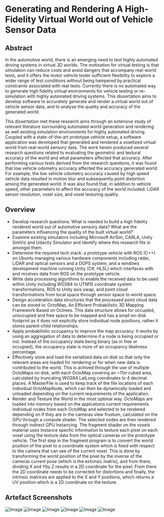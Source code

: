 Generating and Rendering A High-Fidelity Virtual World out of Vehicle Sensor Data
=======

Abstract
---------------
In the automotive world, there is an emerging need to test highly automated driving systems in virtual 3D worlds. The motivation for virtual testing is that simulation can reduce costs and avoid dangers that accompany real-world tests, and it offers the motor vehicle tester sufficient flexibility to explore a wider range of test conditions without being hampered by practical constraints associated with real tests. Currently there is no automated way to generate high fidelity virtual environments for vehicle testing or re-simulation with highly automated driving systems. This dissertation aims to develop software to accurately generate and render a virtual world out of vehicle sensor data, and to analyse the quality and accuracy of the generated world.

This dissertation met these research aims through an extensive study of relevant literature surrounding automated world generation and rendering as well existing simulation environments for highly automated driving. Coupled with a state-of-the-art prototype vehicle setup, a software application was developed that generated and rendered a voxelized virtual world from real-world sensory data. The work herein produced several research questions related to evaluating the geometric and textural accuracy of the world and what parameters affected that accuracy. After performing various tests derived from the research questions, it was found that low vehicle odometry accuracy affected the accuracy generated world. For example, the low vehicle odometry accuracy caused by high speed vehicle data resulted in motion blur and subsequently point distortion among the generated world. It was also found that, in addition to vehicle speed, other parameters to affect the accuracy of the world included: LiDAR sensor resolution, voxel size, and voxel texturing quality.

Overview
---------------
- Develop research questions: What is needed to build a high fidelity rendered world out of automotive sensory data? What are the parameters influencing the quality of the built virtual world?
- Examine existing simulators including Microsoft AirSim, CARLA, Unity SimViz and Udacity Simulator and identify where this research fits in amongst them. 
- Determine the required tech stack: a prototype vehicle with ROS (C++) on Ubuntu managing various hardware components including radar, LiDAR and optical sensors and a DGPS system; and a windows development machine running Unity (C#, HLSL) which interfaces with and receives data from ROS on the prototype vehicle.
- Write data processing algorithms to enable the received data to be used within Unity including WGS84 to UTM10 coordinate system transformations, ROS to Unity axis swap, and point cloud transformations from local space through sensor space to world space. 
- Design acceleration data structures that the processed point cloud data can be stored in: OctoMap, An Efficient Probabilistic 3D Mapping Framework Based on Octrees. This data structure allows for occupied, unoccupied and free space to be mapped and has a small on-disk footprint as it does not explicitly store individual node positions, rather it stores parent-child relationships.
- Apply probabilistic occupancy to improve the map accuracy. It works by using an aggregation of data to determine if a node is being occupied or not. Instead of the occupancy state being binary (as in free or occupied), the occupancy state is more of an occupancy likeliness percentage.
- Effectively store and load the serialized data on disk so that only the relevant areas are loaded for rendering or for when new data is contributed to the world. This is achived through the use of multiple OctoMaps on disk, with each OctoMap covering an ~11m cubed area, calculated by truncating WGS84 LatLong coordinates to 4 decimal places. A MasterFile is used to keep track of the file locations of each individual OctoMapNode, which can then be dynamically loaded and unloaded depending on the current requirements of the application.  
- Render and Texture the World in the most optimal way. OctoMaps are loaded into memory based on the applcations current requirements. Individual nodes from each OctoMap and selected to be rendered depending on if they are in the cameras view frustum, calculated on the GPU through a compute shader. The selected nodes are then rendered through indirect GPU Instancing. The fragment shader on the voxels material uses instance specfic information to texture each pixel on each voxel using the texture data from the optical cameras on the prototype vehicle. The first step in the fragment program is to convert the world position of the pixel to a coordinate system which is fixed with respect to the camera that can see of the current voxel. This is done by transforming the world position of the pixel by the inverse of the cameras current pose (which is the extrinsic matrix), and from there, dividing ​X and ​Y​ by ​Z​ results in a 2D coordinate for the pixel. From there the 2D coordinate needs to be corrected for distortions and finally, the intrinsic matrices are applied to the ​X​ and ​Y​ positions, which returns a UV position which is a 2D coordinate on the texture.

Artefact Screenshots
---------------

![Image](https://alex-scott.co.uk/img/portfolio/MScThesis1.png)
![Image](https://alex-scott.co.uk/img/portfolio/MScThesis2.png)
![Image](https://alex-scott.co.uk/img/portfolio/MScThesis3.png)
![Image](https://alex-scott.co.uk/img/portfolio/MScThesis4.png)
![Image](https://alex-scott.co.uk/img/portfolio/MScThesis5.png)
![Image](https://alex-scott.co.uk/img/portfolio/MScThesis6.png)

